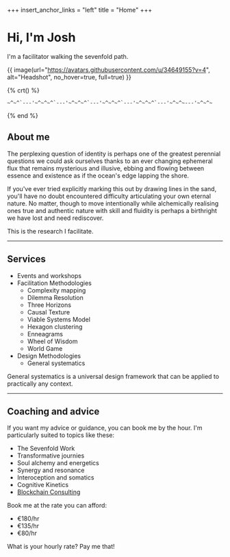 +++
insert_anchor_links = "left"
title = "Home"
+++

# Hi, I'm Josh

I'm a facilitator walking the sevenfold path.

{{ image(url="https://avatars.githubusercontent.com/u/34649155?v=4", alt="Headshot", no_hover=true, full=true) }}

{% crt() %}

```
~^~^`---'~^~^~^`---'~^~^~^`---'~^~^~^`---'~^~^~^`---'~^~^~---'~^~^~
```
{% end %}


## About me

The perplexing question of identity is perhaps one of the greatest perennial questions we could ask ourselves thanks to an ever changing ephemeral flux that remains mysterious and illusive, ebbing and flowing between essence and existence as if the ocean's edge lapping the shore. 

If you've ever tried explicitly marking this out by drawing lines in the sand, you'll have no doubt encountered difficulty articulating your own eternal nature. No matter, though to move intentionally while alchemically realising ones true and authentic nature with skill and fluidity is perhaps a birthright we have lost and need rediscover. 

This is the research I facilitate. 

--- 

## Services
- Events and workshops
- Facilitation Methodologies
  - Complexity mapping
  - Dilemma Resolution
  - Three Horizons
  - Causal Texture
  - Viable Systems Model
  - Hexagon clustering
  - Enneagrams
  - Wheel of Wisdom
  - World Game
- Design Methodologies
  - General systematics

General systematics is a universal design framework that can be applied to practically any context. 

--- 

## Coaching and advice
If you want my advice or guidance, you can book me by the hour. I'm particularly suited to topics like these:
- The Sevenfold Work
- Transformative journies
- Soul alchemy and energetics
- Synergy and resonance
- Interoception and somatics
- Cognitive Kinetics
- [Blockchain Consulting](http://www.consulting.tothecosmos.org)

Book me at the rate you can afford:

- €180/hr
- €135/hr
- €80/hr

What is your hourly rate? Pay me that!